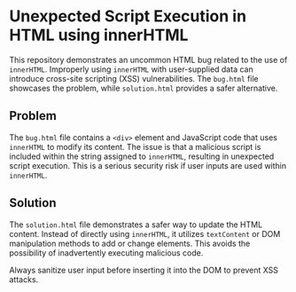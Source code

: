 # Unexpected Script Execution in HTML using innerHTML

This repository demonstrates an uncommon HTML bug related to the use of `innerHTML`.  Improperly using `innerHTML` with user-supplied data can introduce cross-site scripting (XSS) vulnerabilities.  The `bug.html` file showcases the problem, while `solution.html` provides a safer alternative.

## Problem

The `bug.html` file contains a `<div>` element and JavaScript code that uses `innerHTML` to modify its content.  The issue is that a malicious script is included within the string assigned to `innerHTML`, resulting in unexpected script execution. This is a serious security risk if user inputs are used within `innerHTML`.

## Solution

The `solution.html` file demonstrates a safer way to update the HTML content.  Instead of directly using `innerHTML`, it utilizes `textContent` or DOM manipulation methods to add or change elements. This avoids the possibility of inadvertently executing malicious code.

Always sanitize user input before inserting it into the DOM to prevent XSS attacks.